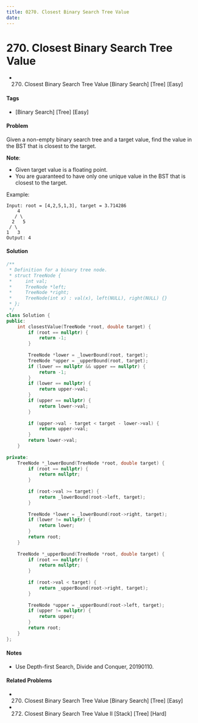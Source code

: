 ```yaml
---
title: 0270. Closest Binary Search Tree Value
date: 
---
```


# 270. Closest Binary Search Tree Value
- 270. Closest Binary Search Tree Value [Binary Search] [Tree] [Easy]

#### Tags
- [Binary Search] [Tree] [Easy]

#### Problem
Given a non-empty binary search tree and a target value, find the value in the BST that is closest to the target.

**Note**:

- Given target value is a floating point.
- You are guaranteed to have only one unique value in the BST that is closest to the target.

Example:

    Input: root = [4,2,5,1,3], target = 3.714286
        4
       / \
      2   5
     / \
    1   3
    Output: 4

#### Solution
``` C++
/**
 * Definition for a binary tree node.
 * struct TreeNode {
 *     int val;
 *     TreeNode *left;
 *     TreeNode *right;
 *     TreeNode(int x) : val(x), left(NULL), right(NULL) {}
 * };
 */
class Solution {
public:
    int closestValue(TreeNode *root, double target) {
        if (root == nullptr) {
            return -1;
        }
        
        TreeNode *lower = _lowerBound(root, target);
        TreeNode *upper = _upperBound(root, target);
        if (lower == nullptr && upper == nullptr) {
            return -1;
        }
        if (lower == nullptr) {
            return upper->val;
        }
        if (upper == nullptr) {
            return lower->val;
        }
        
        if (upper->val - target < target - lower->val) {
            return upper->val;
        }
        return lower->val;
    }
    
private:
    TreeNode *_lowerBound(TreeNode *root, double target) {
        if (root == nullptr) {
            return nullptr;
        }
        
        if (root->val >= target) {
            return _lowerBound(root->left, target);
        }
        
        TreeNode *lower = _lowerBound(root->right, target);
        if (lower != nullptr) {
            return lower;
        }
        return root;
    }
    
    TreeNode *_upperBound(TreeNode *root, double target) {
        if (root == nullptr) {
            return nullptr;
        }
        
        if (root->val < target) {
            return _upperBound(root->right, target);
        }
        
        TreeNode *upper = _upperBound(root->left, target);
        if (upper != nullptr) {
            return upper;
        }
        return root;
    }
};
```

#### Notes
- Use Depth-first Search, Divide and Conquer, 20190110.

#### Related Problems
- 270. Closest Binary Search Tree Value [Binary Search] [Tree] [Easy]
- 272. Closest Binary Search Tree Value II [Stack] [Tree] [Hard]
